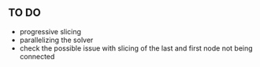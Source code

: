 ## TO DO
* progressive slicing
* parallelizing the solver
* check the possible issue with slicing of the last and first node not being connected